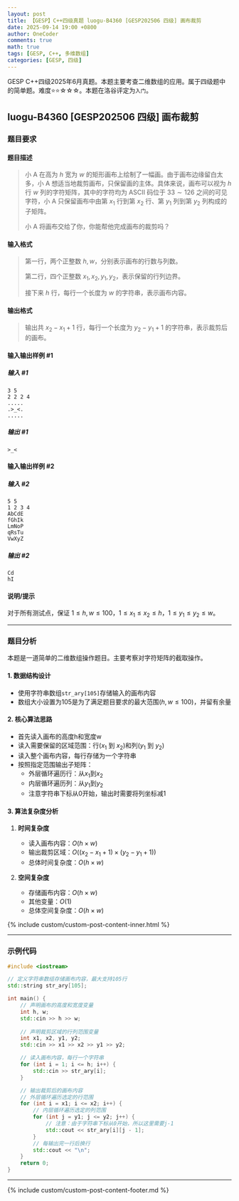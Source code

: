 ```yaml
---
layout: post
title: 【GESP】C++四级真题 luogu-B4360 [GESP202506 四级] 画布裁剪
date: 2025-09-14 19:00 +0800
author: OneCoder
comments: true
math: true
tags: [GESP, C++, 多维数组]
categories: [GESP, 四级]
---
```

GESP C++四级2025年6月真题。本题主要考查二维数组的应用。属于四级题中的简单题。难度⭐⭐☆☆☆。本题在洛谷评定为`入门`。

<!--more-->

## luogu-B4360 [GESP202506 四级] 画布裁剪

### 题目要求

#### 题目描述

>小 A 在高为 $h$ 宽为 $w$ 的矩形画布上绘制了一幅画。由于画布边缘留白太多，小 A 想适当地裁剪画布，只保留画的主体。具体来说，画布可以视为 $h$ 行 $w$ 列的字符矩阵，其中的字符均为 ASCII 码位于 $33 \sim 126$ 之间的可见字符，小 A 只保留画布中由第 $x_1$ 行到第 $x_2$ 行、第 $y_1$ 列到第 $y_2$ 列构成的子矩阵。
>
>小 A 将画布交给了你，你能帮他完成画布的裁剪吗？

#### 输入格式

>第一行，两个正整数 $h, w$，分别表示画布的行数与列数。
>
>第二行，四个正整数 $x_1, x_2, y_1, y_2$，表示保留的行列边界。
>
>接下来 $h$ 行，每行一个长度为 $w$ 的字符串，表示画布内容。

#### 输出格式

>输出共 $x_2 - x_1 + 1$ 行，每行一个长度为 $y_2 - y_1 + 1$ 的字符串，表示裁剪后的画布。

#### 输入输出样例 #1

##### 输入 #1

```plaintext
3 5
2 2 2 4
.....
.>_<.
.....
```

##### 输出 #1

```plaintext
>_<
```

#### 输入输出样例 #2

##### 输入 #2

```plaintext
5 5
1 2 3 4
AbCdE
fGhIk
LmNoP
qRsTu
VwXyZ
```

##### 输出 #2

```plaintext
Cd
hI
```

#### 说明/提示

对于所有测试点，保证 $1 \leq h, w \leq 100$，$1 \leq x_1 \leq x_2 \leq h$，$1 \leq y_1 \leq y_2 \leq w$。

---

### 题目分析

本题是一道简单的二维数组操作题目。主要考察对字符矩阵的截取操作。

#### 1. 数据结构设计

- 使用字符串数组`str_ary[105]`存储输入的画布内容
- 数组大小设置为105是为了满足题目要求的最大范围($h,w \leq 100$)，并留有余量

#### 2. 核心算法思路

- 首先读入画布的高度h和宽度w
- 读入需要保留的区域范围：行($x_1$ 到 $x_2$)和列($y_1$ 到 $y_2$)
- 读入整个画布内容，每行存储为一个字符串
- 按照指定范围输出子矩阵：
  - 外层循环遍历行：从$x_1$到$x_2$
  - 内层循环遍历列：从$y_1$到$y_2$
  - 注意字符串下标从0开始，输出时需要将列坐标减1

#### 3. 算法复杂度分析

1. **时间复杂度**
   - 读入画布内容：$O(h \times w)$
   - 输出裁剪区域：$O((x_2-x_1+1) \times (y_2-y_1+1))$
   - 总体时间复杂度：$O(h \times w)$

2. **空间复杂度**
   - 存储画布内容：$O(h \times w)$
   - 其他变量：$O(1)$
   - 总体空间复杂度：$O(h \times w)$

{% include custom/custom-post-content-inner.html %}

---

### 示例代码

```cpp
#include <iostream>

// 定义字符串数组存储画布内容，最大支持105行
std::string str_ary[105];

int main() {
    // 声明画布的高度和宽度变量
    int h, w;
    std::cin >> h >> w;
    
    // 声明裁剪区域的行列范围变量
    int x1, x2, y1, y2;
    std::cin >> x1 >> x2 >> y1 >> y2;

    // 读入画布内容，每行一个字符串
    for (int i = 1; i <= h; i++) {
        std::cin >> str_ary[i];
    }

    // 输出裁剪后的画布内容
    // 外层循环遍历选定的行范围
    for (int i = x1; i <= x2; i++) {
        // 内层循环遍历选定的列范围
        for (int j = y1; j <= y2; j++) {
            // 注意：由于字符串下标从0开始，所以这里需要j-1
            std::cout << str_ary[i][j - 1];
        }
        // 每输出完一行后换行
        std::cout << "\n";
    }
    return 0;
}
```

---

{% include custom/custom-post-content-footer.md %}
